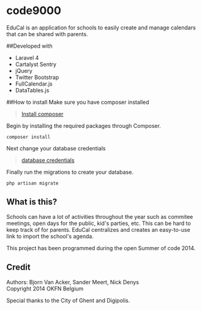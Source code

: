 code9000
========

EduCal is an application for schools to easily create and manage calendars that can be shared with parents.

##Developed with
* Laravel 4
* Cartalyst Sentry
* jQuery
* Twitter Bootstrap
* FullCalendar.js
* DataTables.js

##How to install
Make sure you have composer installed
> [Install composer](https://getcomposer.org/doc/00-intro.md)

Begin by installing the required packages through Composer.

    composer install
    
Next change your database credentials
> [database credentials](http://laravel.com/docs/database)
    
Finally run the migrations to create your database.

    php artisan migrate

## What is this?
Schools can have a lot of activities throughout the year such as commitee meetings, open days for the public, kid's parties, etc. This can be hard to keep track of for parents. EduCal centralizes and creates an easy-to-use link to import the school's agenda.

This project has been programmed during the open Summer of code 2014.

## Credit
Authors: Bjorn Van Acker, Sander Meert, Nick Denys<br>
Copyright 2014 OKFN Belgium

Special thanks to the City of Ghent and Digipolis.
